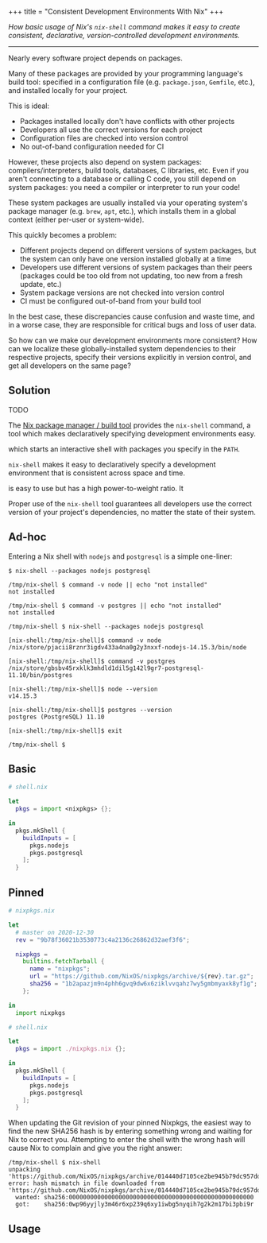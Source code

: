 +++
title = "Consistent Development Environments With Nix"
+++

_How basic usage of Nix's `nix-shell` command makes it easy to create
consistent, declarative, version-controlled development environments._

---

Nearly every software project depends on packages.

Many of these packages are provided by your programming language's build tool:
specified in a configuration file (e.g. `package.json`, `Gemfile`, etc.), and
installed locally for your project.

This is ideal:

- Packages installed locally don't have conflicts with other projects
- Developers all use the correct versions for each project
- Configuration files are checked into version control
- No out-of-band configuration needed for CI

However, these projects also depend on system packages: compilers/interpreters,
build tools, databases, C libraries, etc. Even if you aren't connecting to a
database or calling C code, you still depend on system packages: you need a
compiler or interpreter to run your code!

These system packages are usually installed via your operating system's package
manager (e.g. `brew`, `apt`, etc.), which installs them in a global context
(either per-user or system-wide).

This quickly becomes a problem:

- Different projects depend on different versions of system packages, but the
system can only have one version installed globally at a time
- Developers use different versions of system packages than their peers
(packages could be too old from not updating, too new from a fresh update, etc.)
- System package versions are not checked into version control
- CI must be configured out-of-band from your build tool

In the best case, these discrepancies cause confusion and waste time, and in a
worse case, they are responsible for critical bugs and loss of user data.

So how can we make our development environments more consistent? How can we
localize these globally-installed system dependencies to their respective
projects, specify their versions explicitly in version control, and get all
developers on the same page?

## Solution

TODO

The [Nix package manager / build tool][nix] provides the `nix-shell` command,
a tool which makes declaratively specifying development environments easy.

which starts an interactive shell with packages you specify in the `PATH`.

`nix-shell` makes it
easy to declaratively specify a development environment that is consistent
across space and time.

is easy to use but has a high power-to-weight ratio. It 

Proper use of the `nix-shell` tool guarantees all developers use the correct
version of your project's dependencies, no matter the state of their system.


## Ad-hoc

Entering a Nix shell with `nodejs` and `postgresql` is a simple one-liner:

```shell
$ nix-shell --packages nodejs postgresql
```

```shell
/tmp/nix-shell $ command -v node || echo "not installed"
not installed

/tmp/nix-shell $ command -v postgres || echo "not installed"
not installed

/tmp/nix-shell $ nix-shell --packages nodejs postgresql

[nix-shell:/tmp/nix-shell]$ command -v node
/nix/store/pjacii8rznr3igdv433a4na0g2y3nxxf-nodejs-14.15.3/bin/node

[nix-shell:/tmp/nix-shell]$ command -v postgres
/nix/store/gbsbv45rxklk3mhdld1dil5g142l9gr7-postgresql-11.10/bin/postgres

[nix-shell:/tmp/nix-shell]$ node --version
v14.15.3

[nix-shell:/tmp/nix-shell]$ postgres --version
postgres (PostgreSQL) 11.10

[nix-shell:/tmp/nix-shell]$ exit

/tmp/nix-shell $
```

## Basic

```nix
# shell.nix

let
  pkgs = import <nixpkgs> {};

in
  pkgs.mkShell {
    buildInputs = [
      pkgs.nodejs
      pkgs.postgresql
    ];
  }
```

## Pinned

```nix
# nixpkgs.nix

let
  # master on 2020-12-30
  rev = "9b78f36021b3530773c4a2136c26862d32aef3f6";

  nixpkgs =
    builtins.fetchTarball {
      name = "nixpkgs";
      url = "https://github.com/NixOS/nixpkgs/archive/${rev}.tar.gz";
      sha256 = "1b2apazjm9n4phh6gvq9dw6x6ziklvvqahz7wy5gmbmyaxk8yf1g";
    };

in
  import nixpkgs
```

```nix
# shell.nix

let
  pkgs = import ./nixpkgs.nix {};

in
  pkgs.mkShell {
    buildInputs = [
      pkgs.nodejs
      pkgs.postgresql
    ];
  }
```

When updating the Git revision of your pinned Nixpkgs, the easiest way to
find the new SHA256 hash is by entering something wrong and waiting for Nix to
correct you. Attempting to enter the shell with the wrong hash will cause Nix to
complain and give you the right answer:

```
/tmp/nix-shell $ nix-shell
unpacking 'https://github.com/NixOS/nixpkgs/archive/014440d7105ce2be945b79dc957dd08720a9c029.tar.gz'...
error: hash mismatch in file downloaded from 'https://github.com/NixOS/nixpkgs/archive/014440d7105ce2be945b79dc957dd08720a9c029.tar.gz':
  wanted: sha256:0000000000000000000000000000000000000000000000000000
  got:    sha256:0wp96yyjly3m46r6xp239q6xy1iwbg5nyqih7g2k2m17bi3pbi9r
```

## Usage

[nix]: https://nixos.org
